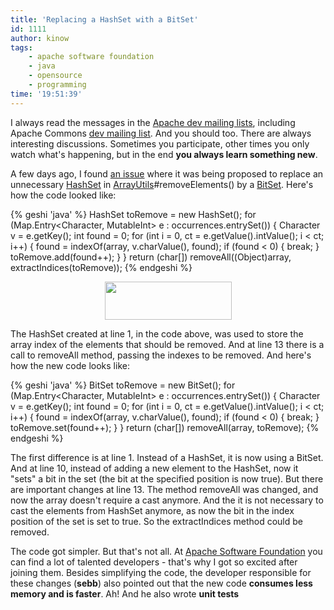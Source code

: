 ```yaml
---
title: 'Replacing a HashSet with a BitSet'
id: 1111
author: kinow
tags: 
    - apache software foundation
    - java
    - opensource
    - programming
time: '19:51:39'
---
```

<p>I always read the messages in the <a href="http://www.apache.org/foundation/mailinglists.html" title="Apache mailing lists">Apache dev mailing lists</a>, including Apache Commons <a href="http://commons.apache.org/mail-lists.html" title="Apache Commons mailing lists">dev mailing list</a>. And you should too. There are always interesting discussions. Sometimes you participate, other times you only watch what's happening, but in the end <strong>you always learn something new</strong>.</p>

<p>A few days ago, I found <a href="https://issues.apache.org/jira/browse/LANG-839" title="LANG-839">an issue</a> where it was being proposed to replace an unnecessary <a href="http://docs.oracle.com/javase/6/docs/api/java/util/HashSet.html" title="HashSet">HashSet</a> in <a href="http://commons.apache.org/lang/api-release/org/apache/commons/lang3/ArrayUtils.html" title="ArrayUtils">ArrayUtils</a>#removeElements() by a <a href="http://docs.oracle.com/javase/6/docs/api/java/util/BitSet.html" title="BitSet">BitSet</a>. Here's how the code looked like: </p>

{% geshi 'java' %}
HashSet<Integer> toRemove = new HashSet<Integer>();
for (Map.Entry<Character, MutableInt> e : occurrences.entrySet()) {
    Character v = e.getKey();
    int found = 0;
    for (int i = 0, ct = e.getValue().intValue(); i < ct; i++) {
        found = indexOf(array, v.charValue(), found);
        if (found < 0) {
            break;
        }
        toRemove.add(found++);
    }
}
return (char[]) removeAll((Object)array, extractIndices(toRemove));
{% endgeshi %}

<p style="text-align: center"><a href="{{assets.feather_small}}"><img src="{{ assets.feather_small}}" alt="" title="Apache Software Foundation" width="203" height="61" class="aligncenter size-full wp-image-1125" /></a></p>

<p>The HashSet created at line 1, in the code above, was used to store the array index of the elements that should be removed. And at line 13 there is a call to removeAll method, passing the indexes to be removed. And here's how the new code looks like: </p>

{% geshi 'java' %}
BitSet toRemove = new BitSet();
for (Map.Entry<Character, MutableInt> e : occurrences.entrySet()) {
    Character v = e.getKey();
    int found = 0;
    for (int i = 0, ct = e.getValue().intValue(); i < ct; i++) {
        found = indexOf(array, v.charValue(), found);
        if (found < 0) {
            break;
        }
        toRemove.set(found++);
    }
}
return (char[]) removeAll(array, toRemove);
{% endgeshi %}

<p>The first difference is at line 1. Instead of a HashSet, it is now using a BitSet. And at line 10, instead of adding a new element to the HashSet, now it "sets" a bit in the set (the bit at the specified position is now true). But there are important changes at line 13. The method removeAll was changed, and now the array doesn't require a cast anymore. And the it is not necessary to cast the elements from HashSet anymore, as now the bit in the index position of the set is set to true. So the extractIndices method could be removed.</p>

<p>The code got simpler. But that's not all. At <a href="http://www.apache.org" title="Apache Software Foundation">Apache Software Foundation</a> you can find a lot of talented developers - that's why I got so excited after joining them. Besides simplifying the code, the developer responsible for these changes (<strong>sebb</strong>) also pointed out that the new code <strong>consumes less memory and is faster</strong>. Ah! And he also wrote <strong>unit tests</strong>
